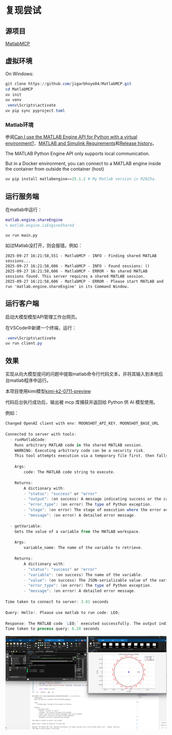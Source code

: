 # 复现尝试

## 源项目

[MatlabMCP](https://github.com/jigarbhoye04/MatlabMCP)

## 虚拟环境

On Windows:
```powershell
git clone https://github.com/jigarbhoye04/MatlabMCP.git
cd MatlabMCP
uv init
uv venv
.venv\Scripts\activate
uv pip sync pyproject.toml 
```

###  Matlab环境

参阅[Can I use the MATLAB Engine API for Python with a virtual environment?](https://ww2.mathworks.cn/matlabcentral/answers/2086093-can-i-use-the-matlab-engine-api-for-python-with-a-virtual-environment)、[MATLAB and Simulink Requirements](https://ww2.mathworks.cn/support/requirements/python-compatibility.html)和[Release history](https://pypi.org/project/matlabengine/#history)。

The MATLAB Python Engine API only supports local communication.

But in a Docker environment, you can connect to a MATLAB engine inside the container from outside the container (host)

```powershell
uv pip install matlabengine==25.1.2 # My Matlab version is R2025a.
```

## 运行服务端

在matlab中运行：

```m
matlab.engine.shareEngine
% matlab.engine.isEngineShared
```

```
uv run main.py
```

如过Matlab没打开，则会报错。例如：

```
2025-09-27 16:21:58,551 - MatlabMCP - INFO - Finding shared MATLAB sessions...
2025-09-27 16:21:58,606 - MatlabMCP - INFO - Found sessions: ()
2025-09-27 16:21:58,606 - MatlabMCP - ERROR - No shared MATLAB sessions found. This server requires a shared MATLAB session.
2025-09-27 16:21:58,606 - MatlabMCP - ERROR - Please start MATLAB and run 'matlab.engine.shareEngine' in its Command Window.
```

## 运行客户端

启动大模型模型API管理工作台网页。

在VSCode中新建一个终端，运行：

```powershell
.venv\Scripts\activate
uv run client.py
```

## 效果

实现从向大模型提问的问题中提取matlab命令行代码文本，并将其输入到本地后台matlab程序中运行。

本项目使用kimi模型[kimi-k2-0711-preview](https://platform.moonshot.cn/)

代码后台执行成功后，输出被 mcp 库捕获并返回给 Python 供 AI 模型使用。

例如：

```powershell
Changed OpenAI client with env: MOONSHOT_API_KEY, MOONSHOT_BASE_URL

Connected to server with tools:
  - runMatlabCode:
    Runs arbitrary MATLAB code in the shared MATLAB session.
    WARNING: Executing arbitrary code can be a security risk.
    This tool attempts execution via a temporary file first, then falls back to eng.evalc() to capture output.

    Args:
        code: The MATLAB code string to execute.

    Returns:
        A dictionary with:
        - "status": "success" or "error"
        - "output": (on success) A message indicating success or the captured output from eng.evalc().
        - "error_type": (on error) The type of Python exception.
        - "stage": (on error) The stage of execution where the error occurred.
        - "message": (on error) A detailed error message.

  - getVariable:
    Gets the value of a variable from the MATLAB workspace.

    Args:
        variable_name: The name of the variable to retrieve.

    Returns:
        A dictionary with:
        - "status": "success" or "error"
        - "variable": (on success) The name of the variable.
        - "value": (on success) The JSON-serializable value of the variable.
        - "error_type": (on error) The type of Python exception.
        - "message": (on error) A detailed error message.

Time taken to connect to server: 3.81 seconds

Query: Hello!. Please use matlab to run code: LEO;

Response: The MATLAB code `LEO;` executed successfully. The output indicates that a file has been saved to the `..\output` directory.
Time taken to process query: 6.28 seconds
```

![命令模型调用LEO.m文件](example.png)

